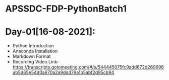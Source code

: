 # APSSDC-FDP-PythonBatch1

# Day-01[16-08-2021]:

- Python Introduction
- Anaconda Installation
- Markdown Format
- Recording Video Link- https://transcripts.gotomeeting.com/#/s/544445075fc9add672d269696ab5d65e54d0a670a2a9ddd79a1b5abf2d95cb94
